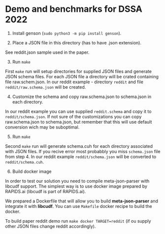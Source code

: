 # Demo and benchmarks for DSSA 2022

1. Install genson (`sudo python3 -m pip install genson`).

2. Place a JSON file in this directory (has to have .json extension).

See reddit.json sample used in the paper.

3. Run `make`
 
First `make` run will setup directories for supplied JSON files and generate JSON schema files.
For each JSON file a directory will be crated containing file raw.schem.json.
In our reddit example - directory `reddit` and file `reddit/raw.schema.json` will be created.

4. Customize the schema and copy raw.schema.json to schema.json in each directory.

In our reddit example you can use supplied `reddit.schema` and copy it to `reddit/schema.json`.
If not sure of the customizations you can copy raw.schema.json to schema.json, but remember that this will use default conversion wich may be suboptimal. 

5. Run `make`

Second `make` run will generate schema.cuh for each directory associated with JSON files.
If you recive error most probabbly you miss `schema.json` file from step 4.
In our reddit example `reddit/schema.json` will be converted to `reddit/schema.cuh`.

6. Build docker image

In order to test our solution you need to compile meta-json-parser with libcudf support.
The simplest way is to use docker image prepared by RAPIDS.ai (libcudf is part of RAPIDS.ai).

We prepared a Dockerfile that will allow you to build **meta-json-parser** and integrate it with **libcudf**.
You can use `Makefile` docker recipe to build the docker.

To build paper reddit demo run `make docker TARGET=reddit` (if ou supply other JSON files change reddit accordingly).
